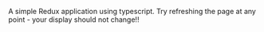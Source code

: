 A simple Redux application using typescript. Try refreshing the page at any point - your display should not change!!
